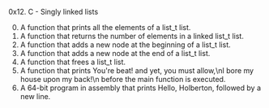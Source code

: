 0x12. C - Singly linked lists

0. A function that prints all the elements of a list_t list.
1. A function that returns the number of elements in a linked list_t list.
2. A function that adds a new node at the beginning of a list_t list.
3. A function that adds a new node at the end of a list_t list.
4. A function that frees a list_t list.
5. A function that prints You're beat! and yet, you must allow,\nI bore my house upon my back!\n before the main function is executed.
6. A 64-bit program in assembly that prints Hello, Holberton, followed by a new line.
